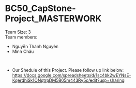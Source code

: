 # BC50_CapStone-Project_MASTERWORK
Team Size: 3
<br>
Team members:
* Nguyễn Thành Nguyên
<space> <space>
* Minh Châu
<br>

* Our Shedule of this Project. Please follow up link below:
<br> https://docs.google.com/spreadsheets/d/1sc4bk2wEYNsE-KqerdhiSk1ONqtrpDM5B05m443Ry5c/edit?usp=sharing

